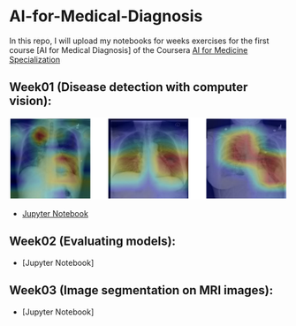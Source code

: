 # AI-for-Medical-Diagnosis

In this repo, I will upload my notebooks for weeks exercises for the first course [AI for Medical Diagnosis] of the Coursera [AI for Medicine Specialization](https://www.coursera.org/specializations/ai-for-medicine)

## Week01 (Disease detection with computer vision):
![txt](/Week01/xray-header-image.png)
* [Jupyter Notebook](/Week01/C1M1_Assignment.ipynb)

## Week02 (Evaluating models):
* [Jupyter Notebook]

## Week03 (Image segmentation on MRI images):
* [Jupyter Notebook]
